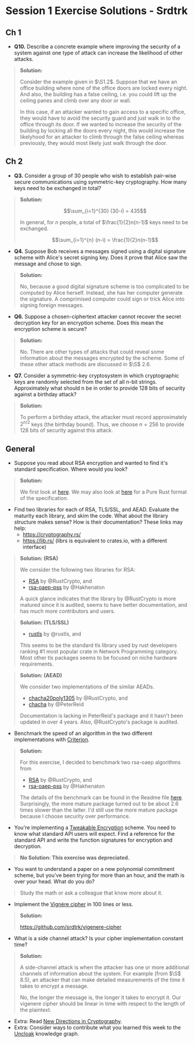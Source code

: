 # Session 1 Exercise Solutions - Srdtrk

## Ch 1

- **Q10.** Describe a concrete example where improving the security of a system against one type of attack can increase the likelihood of other attacks.

>**Solution:**
>
> Consider the example given in $\S1.2$. Suppose that we have an office building where none of the office doors are locked every night. And also, the building has a false ceiling, i.e. you could lift up the ceiling panes and climb over any door or wall.
>
> In this case, if an attacker wanted to gain access to a specific office, they would have to avoid the security guard and just walk in to the office through its door. If we wanted to increase the security of the building by locking all the doors every night, this would increase the likelyhood for an attacker to climb through the false ceiling whereas previously, they would most likely just walk through the door.

## Ch 2

- **Q3.** Consider a group of 30 people who wish to establish pair-wise secure communications using symmetric-key cryptography. How many keys need to be exchanged in total?

> **Solution:**
>
> $$\sum_{i=1}^{30} (30-i) = 435$$
>
> In general, for $n$ people, a total of $\frac{1}{2}n(n-1)$ keys need to be exchanged.
>
> $$\sum_{i=1}^{n} (n-i) = \frac{1}{2}n(n-1)$$

- **Q4.** Suppose Bob receives a messages signed using a digital signature scheme with Alice's secret signing key. Does it prove that Alice saw the message and chose to sign.

> **Solution:**
>
> No, because a good digital signature scheme is too complicated to be computed by Alice herself. Instead, she has her computer generate the signature. A comprimised computer could sign or trick Alice into signing foreign messages.

- **Q6.** Suppose a chosen-ciphertext attacker cannot recover the secret decryption key for an encryption scheme. Does this mean the encryption scheme is secure?

>**Solution:**
>
> No. There are other types of attacks that could reveal some information about the messages encrypted by the scheme. Some of these other attack methods are discussed in $\S$ 2.6.

- **Q7.** Consider a symmetric-key cryptosystem in which cryptographic keys are randomly selected from the set of all n-bit strings. Approximately what should n be in order to provide 128 bits of security against a birthday attack?

> **Solution:**
>
> To perform a birthday attack, the attacker must record approximately $2^{n/2}$ keys (the birthday bound). Thus, we choose $n=256$ to provide 128 bits of security against this attack.

## General

- Suppose you read about RSA encryption and wanted to find it's standard specification. Where would you look?

> **Solution:**
>
> We first look at [here](https://datatracker.ietf.org/doc/html/rfc8017). We may also look at [here](https://github.com/RustCrypto/formats/tree/master/pkcs1) for a Pure Rust format of the specification.

- Find two libraries for each of RSA, TLS/SSL, and AEAD. Evaluate the maturity each library, and skim the code. What about the library structure makes sense? How is their documentation? These links may help:
    - https://cryptography.rs/
    - https://lib.rs/ (librs is equivalent to crates.io, with a different interface)

> **Solution: (RSA)**
>
> We consider the following two libraries for RSA:
> - [RSA](https://github.com/RustCrypto/RSA) by @RustCrypto, and
> - [rsa-oaep-pss](https://github.com/hakhenaton/rsa-oaep-pss/) by @Hakhenaton
>
> A quick glance indicates that the library by @RustCrypto is more matured since it is audited, seems to have better documentation, and has much more contributors and users.

> **Solution: (TLS/SSL)**
>
> - [rustls](https://github.com/rustls/rustls) by @rustls, and
> 
> This seems to be the standard tls library used by rust developers ranking #1 most popular crate in Network Programming category. Most other tls packages seems to be focused on niche hardware requirements.

> **Solution: (AEAD)**
>
> We consider two implementations of the similar AEADs.
> - [chacha20poly1305](https://github.com/RustCrypto/AEADs/tree/master/chacha20poly1305) by @RustCrypto, and
> - [chacha](https://github.com/PeterReid/chacha) by @PeterReid
>
> Documentation is lacking in PeterReid's package and it hasn't been updated in over 4 years. Also, @RustCrypto's package is audited.

- Benchmark the speed of an algorithm in the two different implementations with [Criterion](https://lib.rs/crates/criterion).

> **Solution:**
>
> For this exercise, I decided to benchmark two rsa-oaep algorithms from
>
> - [RSA](https://github.com/RustCrypto/RSA) by @RustCrypto, and
> - [rsa-oaep-pss](https://github.com/hakhenaton/rsa-oaep-pss/) by @Hakhenaton
>
> The details of the benchmark can be found in the Readme file [here](https://github.com/srdtrk/open-cryptography-course/tree/main/session-1/benchmark). Surprisingly, the more mature package turned out to be about 2.6 times slower than the latter. I'd still use the more mature package because I choose security over performance.

- You're implementing a [Tweakable Encryption](https://en.wikipedia.org/wiki/Disk_encryption_theory) scheme. You need to know what standard API users will expect. Find a reference for the standard API and write the function signatures for encryption and decryption.

> **No Solution: This exercise was depreciated.**

- You want to understand a paper on a new polynomial commitment scheme, but you've been trying for more than an hour, and the math is over your head. What do you do?

> Study the math or ask a colleague that know more about it.

- Implement the [Vignère cipher](https://en.wikipedia.org/wiki/Vigen%C3%A8re_cipher) in 100 lines or less.

> **Solution:**
>
> https://github.com/srdtrk/vigenere-cipher

- What is a side channel attack? Is your cipher implementation constant time?

> **Solution:**
>
> A side-channel attack is when the attacker has one or more additional channels of information about the system. For example (from $\S$ 8.5), an attacker that can make detailed measurements of the time it takes to encrypt a message.
>
> No, the longer the message is, the longer it takes to encrypt it. Our vigenere cipher should be linear in time with respect to the length of the plaintext.
- Extra: Read [New Directions in Cryptography](https://ieeexplore.ieee.org/document/1055638).
- Extra: Consider ways to contribute what you learned this week to the [Uncloak](https://uncloak.org) knowledge graph.